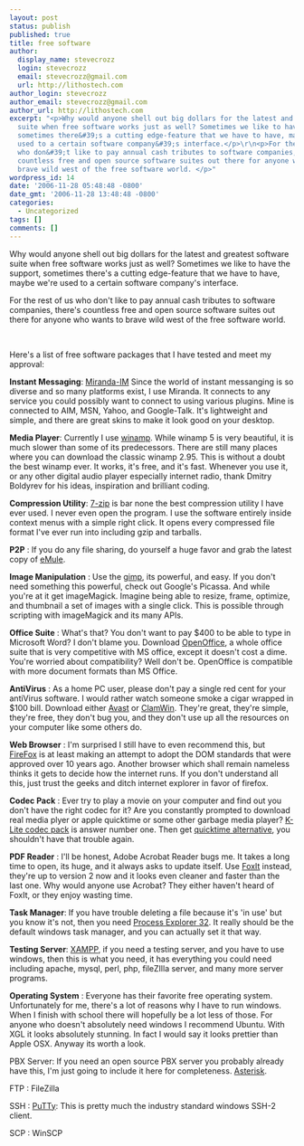 ```yaml
---
layout: post
status: publish
published: true
title: free software
author:
  display_name: stevecrozz
  login: stevecrozz
  email: stevecrozz@gmail.com
  url: http://lithostech.com
author_login: stevecrozz
author_email: stevecrozz@gmail.com
author_url: http://lithostech.com
excerpt: "<p>Why would anyone shell out big dollars for the latest and greatest software
  suite when free software works just as well? Sometimes we like to have the support,
  sometimes there&#39;s a cutting edge-feature that we have to have, maybe we&#39;re
  used to a certain software company&#39;s interface.</p>\r\n<p>For the rest of us
  who don&#39;t like to pay annual cash tributes to software companies, there&#39;s
  countless free and open source software suites out there for anyone who wants to
  brave wild west of the free software world. </p>"
wordpress_id: 14
date: '2006-11-28 05:48:48 -0800'
date_gmt: '2006-11-28 13:48:48 -0800'
categories:
  - Uncategorized
tags: []
comments: []
---
```

<p>Why would anyone shell out big dollars for the latest and greatest software suite when free software works just as well? Sometimes we like to have the support, sometimes there&#39;s a cutting edge-feature that we have to have, maybe we&#39;re used to a certain software company&#39;s interface.</p></p>
<p>For the rest of us who don&#39;t like to pay annual cash tributes to software companies, there&#39;s countless free and open source software suites out there for anyone who wants to brave wild west of the free software world. </p><br />
<a id="more"></a><a id="more-14"></a></p>
<p>Here&#39;s a list of free software packages that I have tested and meet my approval: </p>
<p><strong>Instant Messaging</strong>: <a href="http://www.miranda-im.org/" title="Miranda-IM" class="links">Miranda-IM</a> Since the world of instant messanging is so diverse and so many platforms exist, I use Miranda. It connects to any service you could possibly want to connect to using various plugins. Mine is connected to AIM, MSN, Yahoo, and Google-Talk. It&#39;s lightweight and simple, and there are great skins to make it look good on your desktop.</p>
<p><strong> Media Player</strong>: Currently I use <a href="http://www.winamp.com/" title="Winamp" class="links">winamp</a>. While winamp 5 is very beautiful, it is much slower than some of its predecessors. There are still many places where you can download the classic winamp 2.95. This is without a doubt the best winamp ever. It works, it&#39;s free, and it&#39;s fast. Whenever you use it, or any other digital audio player especially internet radio, thank Dmitry Boldyrev for his ideas, inspiration and brilliant coding. </p>
<p><strong>Compression Utility</strong>:    <a href="http://www.7-zip.org/" title="7-zip" class="links">7-zip</a> is bar none the best compression utility I have ever used. I never even open the program. I use the software entirely inside context menus with a simple right click. It opens every compressed file format I&#39;ve ever run into including gzip and tarballs. </p>
<p><strong> P2P</strong>            : If you do any file sharing, do yourself a huge favor and grab the latest copy of <a href="http://www.emule-project.net/" title="eMule" class="links">eMule</a>.</p>
<p><strong>Image Manipulation</strong>    : Use the <a href="http://www.gimp.org/" title="GIMP" class="links">gimp</a>, its powerful, and easy. If you don&#39;t need something this powerful, check out Google&#39;s Picassa. And while you&#39;re at it get imageMagick. Imagine being able to resize, frame, optimize, and thumbnail a set of images with a single click. This is possible through scripting with imageMagick and its many APIs.</p>
<p><strong> Office Suite</strong>            : What&#39;s that? You don&#39;t want to pay $400 to be able to type in Microsoft Word? I don&#39;t blame you. Download <a href="http://www.openoffice.org/" title="OpenOffice" class="links">OpenOffice</a>, a whole office suite that is very competitive with MS office, except it doesn&#39;t cost a dime.  You&#39;re worried about compatibility? Well don&#39;t be. OpenOffice is compatible with more document formats than MS Office.<br /></p>
<p><strong> AntiVirus</strong>                : As a home PC user, please don&#39;t pay a single red cent for your antiVirus software. I would rather watch someone smoke a cigar wrapped in $100 bill. Download either <a href="http://www.avast.com/" title="avast" class="links">Avast</a> or <a href="http://www.clamwin.com/" title="ClamWin" class="links">ClamWin</a>. They&#39;re great, they&#39;re simple, they&#39;re free, they don&#39;t bug you, and they don&#39;t use up all the resources on your computer like some others do.</p>
<p><strong>Web Browser</strong> : I&#39;m surprised I still have to even recommend this, but <a href="http://www.getfirefox.net/" title="FireFox">FireFox</a> is at least making an attempt to adopt the DOM standards that were approved over 10 years ago. Another browser which shall remain nameless thinks it gets to decide how the internet runs. If you don&#39;t understand all this, just trust the geeks and ditch internet explorer in favor of firefox. </p>
<p><strong> Codec Pack</strong>        : Ever try to play a movie on your computer and find out you don&#39;t have the right codec for it? Are you constantly prompted to download real media plyer or apple quicktime or some other garbage media player? <a href="http://www.codecguide.com/download_kl.htm" title="k-lite codec pack" class="links">K-Lite codec pack</a> is answer number one. Then get <a href="http://www.codecguide.com/download_qt.htm" title="quicktime alternative">quicktime alternative</a>, you shouldn&#39;t have that trouble again.</p>
<p><strong> PDF Reader</strong>        : I&#39;ll be honest, Adobe Acrobat Reader bugs me. It takes a long time to open, its huge, and it always asks to update itself. Use <a href="http://www.foxitsoftware.com/pdf/rd_intro.php" title="FoxIt" class="links">FoxIt</a> instead, they&#39;re up to version 2 now and it looks even cleaner and faster than the last one. Why would anyone use Acrobat? They either haven&#39;t heard of FoxIt, or they enjoy wasting time.</p>
<p><strong>Task Manager</strong>: If you have trouble deleting a file because it&#39;s &#39;in use&#39; but you know it&#39;s not, then you need <a href="http://www.microsoft.com/technet/sysinternals/utilities/ProcessExplorer.mspx" title="Process Explorer 32" class="links"> Process Explorer 32</a>. It really should be the default windows task manager, and you can actually set it that way.</p>
<p><strong>Testing Server</strong>:        <a href="http://www.apachefriends.org/en/xampp.html" title="XAMPP" class="links">XAMPP</a>, if you need a testing server, and you have to use windows, then this is what you need, it has everything you could need including apache, mysql, perl, php, fileZIlla server, and many more server programs.</p>
<p><strong>Operating System</strong> : Everyone has their favorite free operating system. Unfortunately for me, there&#39;s a lot of reasons why I have to run windows. When I finish with school there will hopefully be a lot less of those. For anyone who doesn&#39;t absolutely need windows I recommend Ubuntu. With XGL it looks absolutely stunning. In fact I would say it looks prettier than Apple OSX. Anyway its worth a look.  </p>
<p>PBX Server: If you need an open source PBX server you probably already have this, I&#39;m just going to include it here for completeness. <a href="http://www.asterisk.org/" title="Asterisk" class="links">Asterisk</a>. </p>
<p>FTP        : FileZilla</p>
<p>SSH        : <a href="http://www.putty.nl/download.html">PuTTy</a>: This is pretty much the industry standard windows SSH-2 client. </p>
<p>SCP        : WinSCP </p></p>
